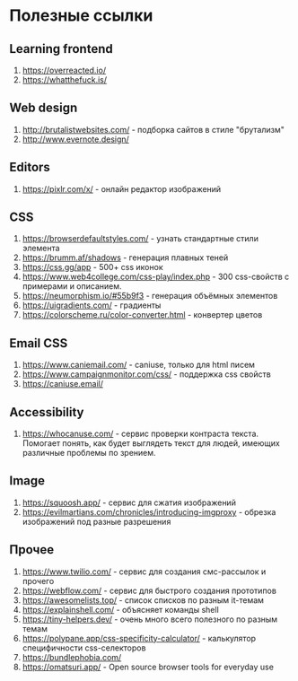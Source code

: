# Полезные ссылки

## Learning frontend
1. https://overreacted.io/
2. https://whatthefuck.is/

## Web design
1. http://brutalistwebsites.com/ - подборка сайтов в стиле "брутализм"
2. http://www.evernote.design/

## Editors
1. https://pixlr.com/x/ - онлайн редактор изображений

## CSS
1. https://browserdefaultstyles.com/ - узнать стандартные стили элемента
2. https://brumm.af/shadows - генерация плавных теней
3. https://css.gg/app - 500+ css иконок
4. https://www.web4college.com/css-play/index.php - 300 css-свойств с примерами и описанием.
5. https://neumorphism.io/#55b9f3 - генерация объёмных элементов
6. https://uigradients.com/ - градиенты
7. https://colorscheme.ru/color-converter.html - конвертер цветов


## Email CSS
1. https://www.caniemail.com/ - caniuse, только для html писем
2. https://www.campaignmonitor.com/css/ - поддержка css свойств
3. https://caniuse.email/

## Accessibility
1. https://whocanuse.com/ - сервис проверки контраста текста. Помогает понять, как будет выглядеть текст для людей, имеющих различные проблемы по зрением.

## Image
1. https://squoosh.app/ - сервис для сжатия изображений
2. https://evilmartians.com/chronicles/introducing-imgproxy - обрезка изображений под разные разрешения

## Прочее
1. https://www.twilio.com/ - сервис для создания смс-рассылок и прочего
2. https://webflow.com/ - сервис для быстрого создания прототипов
3. https://awesomelists.top/ - список списков по разным it-темам
4. https://explainshell.com/ - объясняет команды shell
5. https://tiny-helpers.dev/ - очень много всего полезного по разным темам
6. https://polypane.app/css-specificity-calculator/ - калькулятор специфичности css-селекторов
7. https://bundlephobia.com/
8. https://omatsuri.app/ - Open source browser tools for everyday use
